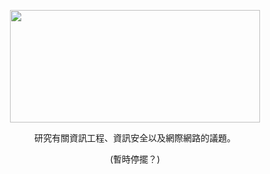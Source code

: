 <p align="center">
  <img src=https://i.imgur.com/fabcy0q.png" style=" width:400px ; height:180px "  >
</p> 
</h1>
<p align="center"> 研究有關資訊工程、資訊安全以及網際網路的議題。</p>
<p align="center"> (暫時停擺？)</p>
